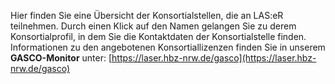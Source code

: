 Hier finden Sie eine Übersicht der Konsortialstellen, die an LAS:eR teilnehmen. Durch einen Klick auf den Namen gelangen Sie zu derem Konsortialprofil, in dem Sie die Kontaktdaten der Konsortialstelle finden. 
Informationen zu den angebotenen Konsortiallizenzen finden Sie in unserem **GASCO-Monitor** unter: [https://laser.hbz-nrw.de/gasco](https://laser.hbz-nrw.de/gasco)
